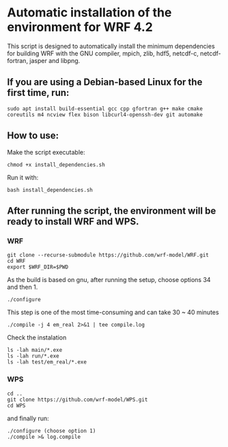 # Automatic installation of the environment for WRF 4.2 

This script is designed to automatically install the minimum dependencies for building WRF with the GNU compiler, mpich, zlib, hdf5, netcdf-c, netcdf-fortran, jasper and libpng. 

## If you are using a Debian-based Linux for the first time, run:
```
sudo apt install build-essential gcc cpp gfortran g++ make cmake coreutils m4 ncview flex bison libcurl4-openssh-dev git automake
```

## How to use:
Make the script executable:

```
chmod +x install_dependencies.sh
```
Run it with:
```
bash install_dependencies.sh
```

## After running the script, the environment will be ready to install WRF and WPS. 
### WRF 
```
git clone --recurse-submodule https://github.com/wrf-model/WRF.git
cd WRF
export $WRF_DIR=$PWD
```
As the build is based on gnu, after running the setup, choose options 34 and then 1.

```
./configure 
```
This step is one of the most time-consuming and can take 30 ~ 40 minutes
```
./compile -j 4 em_real 2>&1 | tee compile.log
```
Check the instalation

```
ls -lah main/*.exe
ls -lah run/*.exe
ls -lah test/em_real/*.exe
```


### WPS

```
cd ..
git clone https://github.com/wrf-model/WPS.git
cd WPS
```

and finally run:
```
./configure (choose option 1)
./compile >& log.compile
```


